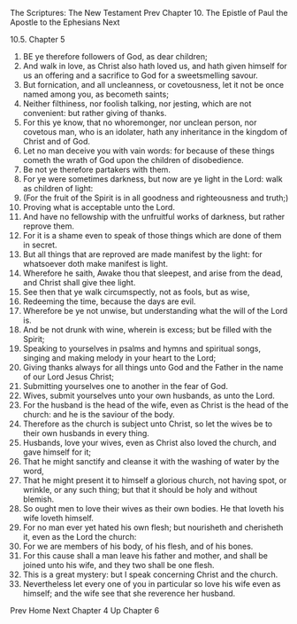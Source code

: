 The Scriptures: The New Testament
Prev
Chapter 10. The Epistle of Paul the Apostle to the Ephesians
Next

10.5. Chapter 5
1. BE ye therefore followers of God, as dear children;
2. And walk in love, as Christ also hath loved us, and hath given himself for us an offering and a sacrifice to God for a sweetsmelling savour.
3. But fornication, and all uncleanness, or covetousness, let it not be once named among you, as becometh saints;
4. Neither filthiness, nor foolish talking, nor jesting, which are not convenient: but rather giving of thanks.
5. For this ye know, that no whoremonger, nor unclean person, nor covetous man, who is an idolater, hath any inheritance in the kingdom of Christ and of God.
6. Let no man deceive you with vain words: for because of these things cometh the wrath of God upon the children of disobedience.
7. Be not ye therefore partakers with them.
8. For ye were sometimes darkness, but now are ye light in the Lord: walk as children of light:
9. (For the fruit of the Spirit is in all goodness and righteousness and truth;)
10. Proving what is acceptable unto the Lord.
11. And have no fellowship with the unfruitful works of darkness, but rather reprove them.
12. For it is a shame even to speak of those things which are done of them in secret.
13. But all things that are reproved are made manifest by the light: for whatsoever doth make manifest is light.
14. Wherefore he saith, Awake thou that sleepest, and arise from the dead, and Christ shall give thee light.
15. See then that ye walk circumspectly, not as fools, but as wise,
16. Redeeming the time, because the days are evil.
17. Wherefore be ye not unwise, but understanding what the will of the Lord is.
18. And be not drunk with wine, wherein is excess; but be filled with the Spirit;
19. Speaking to yourselves in psalms and hymns and spiritual songs, singing and making melody in your heart to the Lord;
20. Giving thanks always for all things unto God and the Father in the name of our Lord Jesus Christ;
21. Submitting yourselves one to another in the fear of God.
22. Wives, submit yourselves unto your own husbands, as unto the Lord.
23. For the husband is the head of the wife, even as Christ is the head of the church: and he is the saviour of the body.
24. Therefore as the church is subject unto Christ, so let the wives be to their own husbands in every thing.
25. Husbands, love your wives, even as Christ also loved the church, and gave himself for it;
26. That he might sanctify and cleanse it with the washing of water by the word,
27. That he might present it to himself a glorious church, not having spot, or wrinkle, or any such thing; but that it should be holy and without blemish.
28. So ought men to love their wives as their own bodies. He that loveth his wife loveth himself.
29. For no man ever yet hated his own flesh; but nourisheth and cherisheth it, even as the Lord the church:
30. For we are members of his body, of his flesh, and of his bones.
31. For this cause shall a man leave his father and mother, and shall be joined unto his wife, and they two shall be one flesh.
32. This is a great mystery: but I speak concerning Christ and the church.
33. Nevertheless let every one of you in particular so love his wife even as himself; and the wife see that she reverence her husband.

Prev
Home
Next
Chapter 4
Up
Chapter 6

